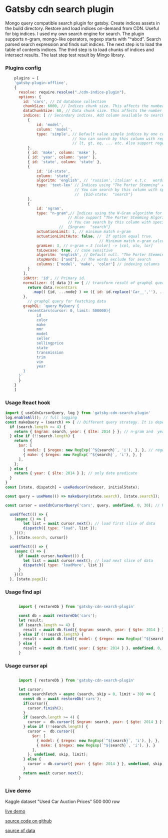 # Gatsby cdn search plugin
Mongo query compatible search plugin for gatsby. 
Create indices assets in the build directory.
Restore and load indices on-demand from CDN.
Useful for big indices.
I used my own search engine for search.
The plugin supports n-gram, mongo-like operators, regexp starts with "^abcd". 
Search parsed search expression and finds suit indices.
The next step is to load the table of contents indices.
The third step is to load chunks of indices and intersect results.
The last step test result by Mingo library.
### Plugins config
```javascript
    plugins = [
    'gatsby-plugin-offline',
    {
      resolve: require.resolve("./cdn-indice-plugin"),
      options: {
        id: 'cars', // Id database collection
        chunkSize: 6000, // Indices chunk size. This affects the number of indices files. 
        dataChunkSize: 60, // Data chunk size. This affects the number of data files.
        indices: [ // Secondary indices. Add column available to search. 
          {
              id: 'model',
              column: 'model',
              type: 'simple', // Default value simple indices by one column only.
                              // You can search by this column with regular Mongo predicate
                              // lt, gt, eq, ... etc. Also support regexp by "start with regexp"
          },
          { id: 'make', column: 'make' },
          { id: 'year', column: 'year' },
          { id: 'state', column: 'state' },
          { 
              id: 'id-state',
              column: 'state',
              algoritm: 'english', // 'russian','italian' e.t.c   words -> word 
              type: 'text-lex' // Indices using "The Porter Stemming" Algorithm.
                               // You can search by this column with specific not Mongo predicate.
                               //  {$id-state:  "search"}
          },
          { 
              id: 'ngram',
              type: "n-gram",// Indices using the N-Gram algorithm for search with typos.
                            // Alse support "The Porter Stemming Algorithm" for zipping indices.
                            // You can search by this column with specific not Mongo predicate.
                        //  {$ngram:  "search"}
              actuationLimit: 1, // minimum match n-gram 
              actuationLimitAuto: false, //  If option equal true.
                                          // Minimum match n-gram calculate auto by size of search word.
              gramLen: 3, // n-gram = 3 [color] -> [col, olo, lor]
              toLowcase: true, // case sensitive
              algoritm: 'english', // Default null. "The Porter Stemming Algorithm"
              stopWords: ["and"], // The words exclude for search
              columns: ['model', 'make', 'color'] // indexing columns 
          }
        ],
        idAttr: 'id', // Primary id.  
        normalizer: ({ data }) => { // transform result of graphql query to data
          return data.recentCars
            .map(( {id, ...node} ) => ({ id: id.replace('Car__',''), ...node }));
        },
          // graphql query for featching data
        graphQL: `query MyQuery { 
          recentCars(cursor: 0, limit: 500000){
              id
              color
              make
              mmr
              model
              seller
              sellingprice
              state
              transmission
              trim
              vin
              year
        }
      }`
      }
    }
    ]
```
### Usage React hook
```javascript
import { useCdnCursorQuery, log } from 'gatsby-cdn-search-plugin'
log.enableAll(); // full logging 
const makeQuery = (search) => { // Different query strategy. It is depends of length search word
  if (search.length >= 4) {
    return { $ngram: search, year: { $lte: 2014 } }; // n-gram and  year <= 2014
  } else if (!!search.length) {
    return {
      $or: [
        { model: { $regex: new RegExp(`^${search}`, 'i'), }, }, // regexp by two columns
        { make: { $regex: new RegExp(`^${search}`, 'i'), }, }
      ],
    };
  } else {
    return { year: { $lte: 2014 } }; // only date predicate
  }
}
const [state, dispatch] = useReducer(reducer, initialState);

const query = useMemo(() => makeQuery(state.search), [state.search]);

const cursor = useCdnCursorQuery('cars', query, undefined, 0, 30); // hook return cursor of data

  useEffect(() => {
    (async () => {
        let list = await cursor.next(); // load first slice of data
        dispatch({ type: 'load', list });
    })();
  }, [state.search, cursor])

  useEffect(() => {
    (async () => {
      if (await cursor.hasNext()) {
        let list = await cursor.next(); // load next slice of data 
        dispatch({ type: 'loadMore', list })
      }
    })()
  }, [state.page]);

```


### Usage find api

```javascript

      import { restoreDb } from 'gatsby-cdn-search-plugin'

      const db = await restoreDb('cars');
      let result;
      if (search.length >= 4) {
        result = await db.find({ $ngram: search, year: { $gte: 2014 } }, undefined, 0, offset);
      } else if (!!search.length) {
        result = await db.find({ model: { $regex: new RegExp(`^${search}`, 'i'), }, year: { $gte: 2014 } }, undefined, 0, offset);
      } else {
        result = await db.find({ year: { $gte: 2014 } }, undefined, 0, offset);
      }
```

### Usage cursor api

```javascript

      import { restoreDb } from 'gatsby-cdn-search-plugin'

      let cursor;
      const searchFetch = async (search, skip = 0, limit = 30) => {
        const db = await restoreDb('cars');
        if(cursor){
          cursor.finish();
        }
        if (search.length >= 4) {
          cursor =  db.cursor({ $ngram: search, year: { $gte: 2014 } }, undefined, skip, limit);
        } else if (!!search.length) {
          cursor =  db.cursor({
            $or: [
              { model: { $regex: new RegExp(`^${search}`, 'i'), }, },
              { make: { $regex: new RegExp(`^${search}`, 'i'), }, }
            ],
          }, undefined, skip, limit);
        } else {
          cursor = db.cursor({ year: { $gte: 2014 } }, undefined, skip, limit);
        }
        return await cursor.next();
      }
```

### Live demo 
    
Kaggle dataset "Used Car Auction Prices" 500 000 row 

[live demo](https://gatsby-5o5.pages.dev/cars/)


[source code on github](https://github.com/vora-bei/gatsby-cdn-search-demo-site)
  
    
[source of data](https://www.kaggle.com/tunguz/used-car-auction-prices)

